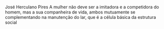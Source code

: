 José  Herculano Pires
A mulher não deve ser a imitadora e a competidora do homem, mas a sua companheira de vida, ambos mutuamente se complementando na manutenção do lar, que é a célula básica da estrutura social
